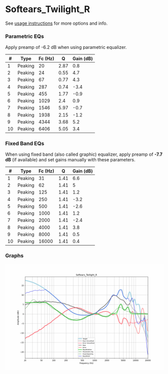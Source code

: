 # Softears_Twilight_R
See [usage instructions](https://github.com/jaakkopasanen/AutoEq#usage) for more options and info.

### Parametric EQs
Apply preamp of -6.2 dB when using parametric equalizer.

|   # | Type    |   Fc (Hz) |    Q |   Gain (dB) |
|-----|---------|-----------|------|-------------|
|   1 | Peaking |        20 | 2.87 |         0.8 |
|   2 | Peaking |        24 | 0.55 |         4.7 |
|   3 | Peaking |        67 | 0.77 |         4.3 |
|   4 | Peaking |       287 | 0.74 |        -3.4 |
|   5 | Peaking |       455 | 1.77 |        -0.9 |
|   6 | Peaking |      1029 | 2.4  |         0.9 |
|   7 | Peaking |      1546 | 5.97 |        -0.7 |
|   8 | Peaking |      1938 | 2.15 |        -1.2 |
|   9 | Peaking |      4344 | 3.68 |         5.2 |
|  10 | Peaking |      6406 | 5.05 |         3.4 |

### Fixed Band EQs
When using fixed band (also called graphic) equalizer, apply preamp of **-7.7 dB** (if available) and set gains manually with these parameters.

|   # | Type    |   Fc (Hz) |    Q |   Gain (dB) |
|-----|---------|-----------|------|-------------|
|   1 | Peaking |        31 | 1.41 |         6.6 |
|   2 | Peaking |        62 | 1.41 |         5   |
|   3 | Peaking |       125 | 1.41 |         1.2 |
|   4 | Peaking |       250 | 1.41 |        -3.2 |
|   5 | Peaking |       500 | 1.41 |        -2.6 |
|   6 | Peaking |      1000 | 1.41 |         1.2 |
|   7 | Peaking |      2000 | 1.41 |        -2.4 |
|   8 | Peaking |      4000 | 1.41 |         3.8 |
|   9 | Peaking |      8000 | 1.41 |         0.5 |
|  10 | Peaking |     16000 | 1.41 |         0.4 |

### Graphs
![](./Softears_Twilight_R.png)

